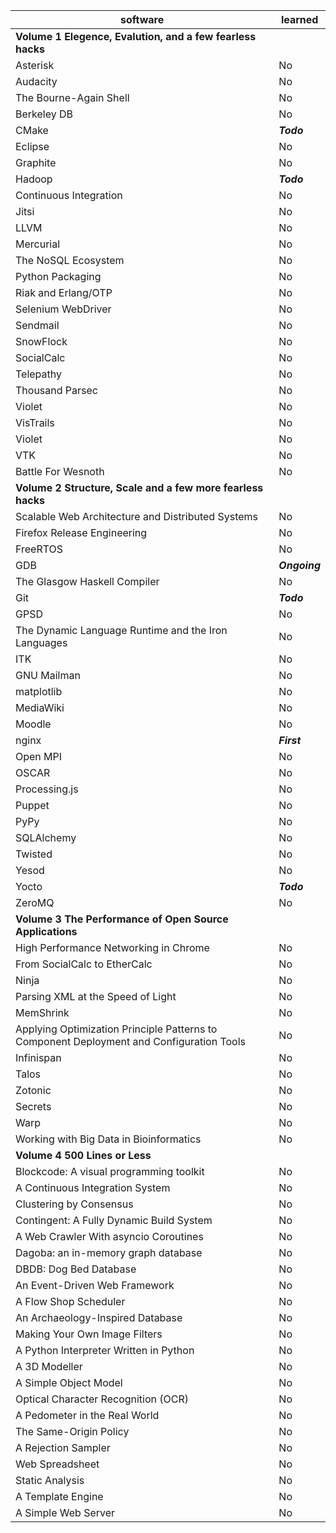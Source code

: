 |software | learned |
|---------|---------|
| **Volume 1 Elegence, Evalution, and a few fearless hacks** |  |
| Asterisk | No |
| Audacity | No |
| The Bourne-Again Shell | No |
| Berkeley DB | No |
| CMake | **_Todo_** |
| Eclipse | No |
| Graphite | No |
| Hadoop | **_Todo_** |
| Continuous Integration | No |
| Jitsi | No |
| LLVM | No |
| Mercurial | No |
| The NoSQL Ecosystem | No |
| Python Packaging | No |
| Riak and Erlang/OTP | No |
| Selenium WebDriver | No |
| Sendmail | No |
| SnowFlock | No |
| SocialCalc | No |
| Telepathy | No |
| Thousand Parsec | No |
| Violet | No |
| VisTrails | No |
| Violet | No |
| VTK | No |
| Battle For Wesnoth | No |
| **Volume 2 Structure, Scale and a few more fearless hacks** |  |
| Scalable Web Architecture and Distributed Systems | No |
| Firefox Release Engineering | No |
| FreeRTOS | No |
| GDB | **_Ongoing_** |
| The Glasgow Haskell Compiler | No |
| Git | **_Todo_** |
| GPSD | No |
| The Dynamic Language Runtime and the Iron Languages | No |
| ITK | No |
| GNU Mailman | No |
| matplotlib | No |
| MediaWiki | No |
| Moodle | No |
| nginx | **_First_** |
| Open MPI | No |
| OSCAR | No |
| Processing.js | No |
| Puppet | No |
| PyPy | No |
| SQLAlchemy | No |
| Twisted | No |
| Yesod | No |
| Yocto | **_Todo_** |
| ZeroMQ | No |
| **Volume 3 The Performance of Open Source Applications** |  |
| High Performance Networking in Chrome | No |
| From SocialCalc to EtherCalc | No |
| Ninja | No |
| Parsing XML at the Speed of Light | No |
| MemShrink | No |
| Applying Optimization Principle Patterns to Component Deployment and Configuration Tools | No |
| Infinispan | No |
| Talos | No |
| Zotonic | No |
| Secrets | No |
| Warp | No |
| Working with Big Data in Bioinformatics | No |
| **Volume 4 500 Lines or Less** |  |
| Blockcode: A visual programming toolkit | No |
| A Continuous Integration System | No |
| Clustering by Consensus | No |
| Contingent: A Fully Dynamic Build System | No |
| A Web Crawler With asyncio Coroutines | No |
| Dagoba: an in-memory graph database | No |
| DBDB: Dog Bed Database | No |
| An Event-Driven Web Framework | No |
| A Flow Shop Scheduler | No |
| An Archaeology-Inspired Database | No |
| Making Your Own Image Filters | No |
| A Python Interpreter Written in Python | No |
| A 3D Modeller | No |
| A Simple Object Model | No |
| Optical Character Recognition (OCR) | No |
| A Pedometer in the Real World | No |
| The Same-Origin Policy | No |
| A Rejection Sampler | No |
| Web Spreadsheet | No |
| Static Analysis | No |
| A Template Engine | No |
| A Simple Web Server | No |
